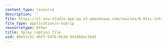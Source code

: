 ```yaml
---
content_type: resource
description: ''
file: https://ol-ocw-studio-app-qa.s3.amazonaws.com/courses/6-01sc-introduction-to-electrical-engineering-and-computer-science-i-spring-2011/40e51c52d6ff5d78bb3d943db8ac5bd5_hdjWA3YcDII.vtt
file_type: application/x-subrip
resourcetype: Other
title: 3play caption file
uid: 40e51c52-d6ff-5d78-bb3d-943db8ac5bd5
---
```

